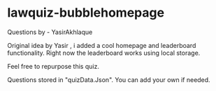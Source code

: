 # lawquiz-bubblehomepage
Questions by - YasirAkhlaque

Original idea by Yasir , i added a cool homepage and leaderboard functionality. Right now the leaderboard works using local storage.

Feel free to repurpose this quiz. 

Questions stored in "quizData.Json". You can add your own if needed. 
